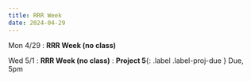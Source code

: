 ```yaml
---
title: RRR Week
date: 2024-04-29
---
```


Mon 4/29
: **RRR Week (no class)**

Wed 5/1
: **RRR Week (no class)**
: **Project 5**{: .label .label-proj-due } Due, 5pm


